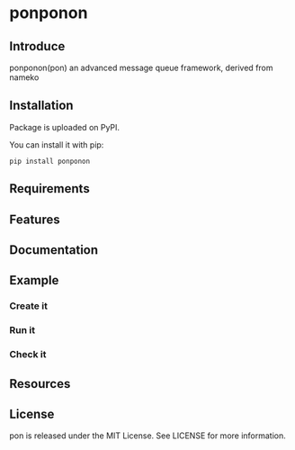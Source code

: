 # ponponon

## Introduce

ponponon(pon) an advanced message queue framework, derived from nameko

## Installation

Package is uploaded on PyPI.

You can install it with pip:

```shell
pip install ponponon
```

## Requirements

## Features

## Documentation

## Example

### Create it

### Run it

### Check it

## Resources

## License

pon is released under the MIT License. See LICENSE for more information.
